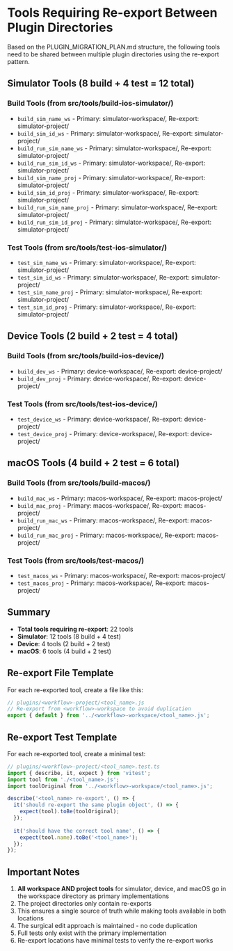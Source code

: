 # Tools Requiring Re-export Between Plugin Directories

Based on the PLUGIN_MIGRATION_PLAN.md structure, the following tools need to be shared between multiple plugin directories using the re-export pattern.

## Simulator Tools (8 build + 4 test = 12 total)

### Build Tools (from src/tools/build-ios-simulator/)
- `build_sim_name_ws` - Primary: simulator-workspace/, Re-export: simulator-project/
- `build_sim_id_ws` - Primary: simulator-workspace/, Re-export: simulator-project/
- `build_run_sim_name_ws` - Primary: simulator-workspace/, Re-export: simulator-project/
- `build_run_sim_id_ws` - Primary: simulator-workspace/, Re-export: simulator-project/
- `build_sim_name_proj` - Primary: simulator-workspace/, Re-export: simulator-project/
- `build_sim_id_proj` - Primary: simulator-workspace/, Re-export: simulator-project/
- `build_run_sim_name_proj` - Primary: simulator-workspace/, Re-export: simulator-project/
- `build_run_sim_id_proj` - Primary: simulator-workspace/, Re-export: simulator-project/

### Test Tools (from src/tools/test-ios-simulator/)
- `test_sim_name_ws` - Primary: simulator-workspace/, Re-export: simulator-project/
- `test_sim_id_ws` - Primary: simulator-workspace/, Re-export: simulator-project/
- `test_sim_name_proj` - Primary: simulator-workspace/, Re-export: simulator-project/
- `test_sim_id_proj` - Primary: simulator-workspace/, Re-export: simulator-project/

## Device Tools (2 build + 2 test = 4 total)

### Build Tools (from src/tools/build-ios-device/)
- `build_dev_ws` - Primary: device-workspace/, Re-export: device-project/
- `build_dev_proj` - Primary: device-workspace/, Re-export: device-project/

### Test Tools (from src/tools/test-ios-device/)
- `test_device_ws` - Primary: device-workspace/, Re-export: device-project/
- `test_device_proj` - Primary: device-workspace/, Re-export: device-project/

## macOS Tools (4 build + 2 test = 6 total)

### Build Tools (from src/tools/build-macos/)
- `build_mac_ws` - Primary: macos-workspace/, Re-export: macos-project/
- `build_mac_proj` - Primary: macos-workspace/, Re-export: macos-project/
- `build_run_mac_ws` - Primary: macos-workspace/, Re-export: macos-project/
- `build_run_mac_proj` - Primary: macos-workspace/, Re-export: macos-project/

### Test Tools (from src/tools/test-macos/)
- `test_macos_ws` - Primary: macos-workspace/, Re-export: macos-project/
- `test_macos_proj` - Primary: macos-workspace/, Re-export: macos-project/

## Summary

- **Total tools requiring re-export**: 22 tools
- **Simulator**: 12 tools (8 build + 4 test)
- **Device**: 4 tools (2 build + 2 test)
- **macOS**: 6 tools (4 build + 2 test)

## Re-export File Template

For each re-exported tool, create a file like this:

```javascript
// plugins/<workflow>-project/<tool_name>.js
// Re-export from <workflow>-workspace to avoid duplication
export { default } from '../<workflow>-workspace/<tool_name>.js';
```

## Re-export Test Template

For each re-exported tool, create a minimal test:

```typescript
// plugins/<workflow>-project/<tool_name>.test.ts
import { describe, it, expect } from 'vitest';
import tool from './<tool_name>.js';
import toolOriginal from '../<workflow>-workspace/<tool_name>.js';

describe('<tool_name> re-export', () => {
  it('should re-export the same plugin object', () => {
    expect(tool).toBe(toolOriginal);
  });
  
  it('should have the correct tool name', () => {
    expect(tool.name).toBe('<tool_name>');
  });
});
```

## Important Notes

1. **All workspace AND project tools** for simulator, device, and macOS go in the workspace directory as primary implementations
2. The project directories only contain re-exports
3. This ensures a single source of truth while making tools available in both locations
4. The surgical edit approach is maintained - no code duplication
5. Full tests only exist with the primary implementation
6. Re-export locations have minimal tests to verify the re-export works